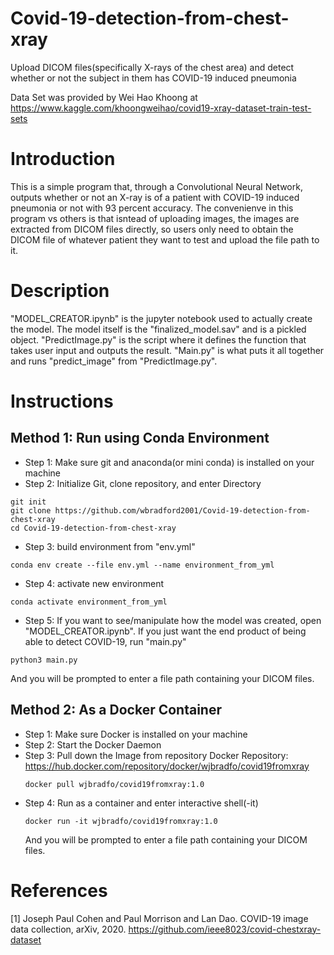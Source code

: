 # Covid-19-detection-from-chest-xray

Upload DICOM files(specifically X-rays of the chest area) and detect whether or not the subject in them has COVID-19 induced pneumonia

Data Set was provided by Wei Hao Khoong at https://www.kaggle.com/khoongweihao/covid19-xray-dataset-train-test-sets

# Introduction
This is a simple program that, through a Convolutional Neural Network, outputs whether or not an X-ray is of a patient with COVID-19 induced pneumonia or not with 93 percent accuracy. The convenienve in this program vs others is that isntead of uploading images, the images are extracted from DICOM files directly, so users only need to obtain the DICOM file of whatever patient they want to test and upload the file path to it.

# Description
"MODEL_CREATOR.ipynb" is the jupyter notebook used to actually create the model. The model itself is the "finalized_model.sav" and is a pickled object. "PredictImage.py" is the script where it defines the function that takes user input and outputs the result. "Main.py" is what puts it all together and runs "predict_image" from "PredictImage.py". 

# Instructions
## Method 1: Run using Conda Environment
- Step 1: Make sure git and anaconda(or mini conda) is installed on your machine
- Step 2: Initialize Git, clone repository, and enter Directory
```console
git init
git clone https://github.com/wbradford2001/Covid-19-detection-from-chest-xray
cd Covid-19-detection-from-chest-xray
```
- Step 3: build environment from "env.yml"
```console
conda env create --file env.yml --name environment_from_yml 
```
- Step 4: activate new environment
```console
conda activate environment_from_yml
```
- Step 5: If you want to see/manipulate how the model was created, open "MODEL_CREATOR.ipynb". If you just want the end product of being able to detect COVID-19, run "main.py"
```console
python3 main.py
```
And you will be prompted to enter a file path containing your DICOM files.

## Method 2: As a Docker Container
- Step 1: Make sure Docker is installed on your machine
- Step 2: Start the Docker Daemon
- Step 3: Pull down the Image from repository
  Docker Repository: https://hub.docker.com/repository/docker/wjbradfo/covid19fromxray
  ```console
  docker pull wjbradfo/covid19fromxray:1.0
  ```
- Step 4: Run as a container and enter interactive shell(-it)
  ```console
  docker run -it wjbradfo/covid19fromxray:1.0
  ````
  And you will be prompted to enter a file path containing your DICOM files.





# References
[1] Joseph Paul Cohen and Paul Morrison and Lan Dao. COVID-19 image data collection, arXiv, 2020. https://github.com/ieee8023/covid-chestxray-dataset
